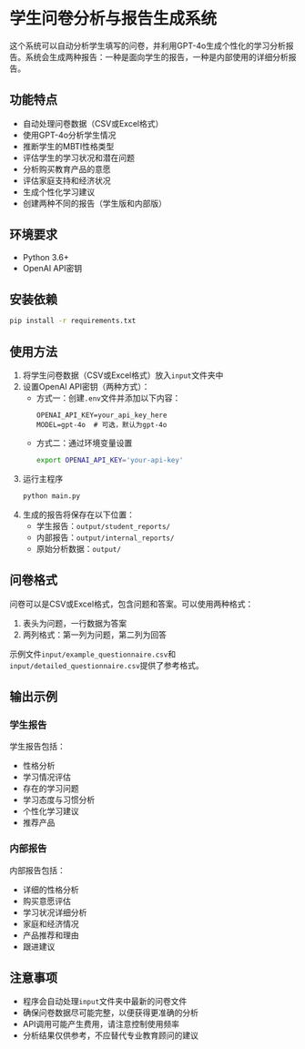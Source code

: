 # 学生问卷分析与报告生成系统

这个系统可以自动分析学生填写的问卷，并利用GPT-4o生成个性化的学习分析报告。系统会生成两种报告：一种是面向学生的报告，一种是内部使用的详细分析报告。

## 功能特点

- 自动处理问卷数据（CSV或Excel格式）
- 使用GPT-4o分析学生情况
- 推断学生的MBTI性格类型
- 评估学生的学习状况和潜在问题
- 分析购买教育产品的意愿
- 评估家庭支持和经济状况
- 生成个性化学习建议
- 创建两种不同的报告（学生版和内部版）

## 环境要求

- Python 3.6+
- OpenAI API密钥

## 安装依赖

```bash
pip install -r requirements.txt
```

## 使用方法

1. 将学生问卷数据（CSV或Excel格式）放入`input`文件夹中
2. 设置OpenAI API密钥（两种方式）：
   - 方式一：创建`.env`文件并添加以下内容：
     ```
     OPENAI_API_KEY=your_api_key_here
     MODEL=gpt-4o  # 可选，默认为gpt-4o
     ```
   - 方式二：通过环境变量设置
     ```bash
     export OPENAI_API_KEY='your-api-key'
     ```
3. 运行主程序
   ```bash
   python main.py
   ```
4. 生成的报告将保存在以下位置：
   - 学生报告：`output/student_reports/`
   - 内部报告：`output/internal_reports/`
   - 原始分析数据：`output/`

## 问卷格式

问卷可以是CSV或Excel格式，包含问题和答案。可以使用两种格式：

1. 表头为问题，一行数据为答案
2. 两列格式：第一列为问题，第二列为回答

示例文件`input/example_questionnaire.csv`和`input/detailed_questionnaire.csv`提供了参考格式。

## 输出示例

### 学生报告

学生报告包括：
- 性格分析
- 学习情况评估
- 存在的学习问题
- 学习态度与习惯分析
- 个性化学习建议
- 推荐产品

### 内部报告

内部报告包括：
- 详细的性格分析
- 购买意愿评估
- 学习状况详细分析
- 家庭和经济情况
- 产品推荐和理由
- 跟进建议

## 注意事项

- 程序会自动处理`input`文件夹中最新的问卷文件
- 确保问卷数据尽可能完整，以便获得更准确的分析
- API调用可能产生费用，请注意控制使用频率
- 分析结果仅供参考，不应替代专业教育顾问的建议 